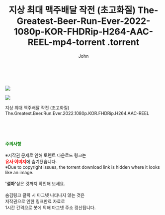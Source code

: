 ﻿---
layout: post
title:  "                   지상 최대 맥주배달 작전 (초고화질) The-Greatest-Beer-Run-Ever-2022-1080p-KOR-FHDRip-H264-AAC-REEL-mp4-torrent                .torrent"
author: John
categories: [ 애니/만화 ]
tags: [  ]
image: https://torrentrj58.com/uploadfile/full/4c00321cf34e03e64d6e874726d9e54ec3c26b0b.jpg"/></p><p><img src="https://torrentrj58.com/uploadfile/full/ad9cff99cec31746b30a1cc6d118daf7749aa3f4.jpg 
description: "                   지상 최대 맥주배달 작전 (초고화질) The-Greatest-Beer-Run-Ever-2022-1080p-KOR-FHDRip-H264-AAC-REEL-mp4-torrent                 torrent 정보 공유"
toc: true
toc_sticky: true
---

<br>
<p><img src="https://torrentrj58.com/uploadfile/full/4c00321cf34e03e64d6e874726d9e54ec3c26b0b.jpg"/></p><p><img src="https://torrentrj58.com/uploadfile/full/ad9cff99cec31746b30a1cc6d118daf7749aa3f4.jpg"/></p>
 지상 최대 맥주배달 작전 (초고화질) The.Greatest.Beer.Run.Ever.2022.1080p.KOR.FHDRip.H264.AAC-REEL  
    
<br><br><br>
<p data-ke-size="size16"><b><span style="color: green;">주의사항</span></b><br /><br />※저작권 문제로 인해 토렌트 다운로드 링크는<br /><b><span style="color: red;">유사 이미지</span></b>에 숨겨뒀습니다.<br />※Due to copyright issues, the torrent download link is hidden where it looks like an image.<br /><br /><b>'설마'</b>싶은 것까지 확인해 보세요.<br /><br />숨김링크 클릭 시 마그넷 나타나지 않는 것은<br />저작권으로 인한 링크만료 자료로<br />1시간 간격으로 봇에 의해 마그넷 주소 갱신됩니다.</p>
